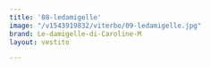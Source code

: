 ```yaml
---
title: '08-ledamigelle'
image: "/v1543919832/viterbo/09-ledamigelle.jpg"
brand: Le-damigelle-di-Caroline-M
layout: vestito

---
```

